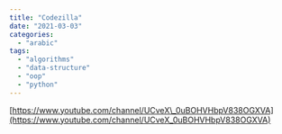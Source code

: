 ```yaml
---
title: "Codezilla"
date: "2021-03-03"
categories: 
  - "arabic"
tags: 
  - "algorithms"
  - "data-structure"
  - "oop"
  - "python"
---
```


[https://www.youtube.com/channel/UCveX\_0uBOHVHbpV838OGXVA](https://www.youtube.com/channel/UCveX_0uBOHVHbpV838OGXVA)
